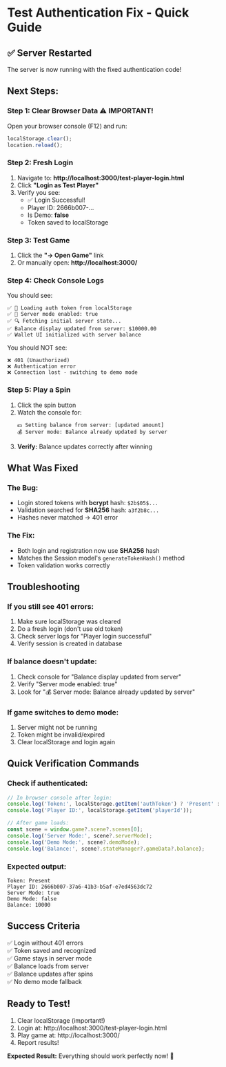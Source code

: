 # Test Authentication Fix - Quick Guide

## ✅ Server Restarted

The server is now running with the fixed authentication code!

## Next Steps:

### Step 1: Clear Browser Data ⚠️ IMPORTANT!
Open your browser console (F12) and run:
```javascript
localStorage.clear();
location.reload();
```

### Step 2: Fresh Login
1. Navigate to: **http://localhost:3000/test-player-login.html**
2. Click **"Login as Test Player"**
3. Verify you see:
   - ✅ Login Successful!
   - Player ID: 2666b007-...
   - Is Demo: **false**
   - Token saved to localStorage

### Step 3: Test Game
1. Click the **"→ Open Game"** link
2. Or manually open: **http://localhost:3000/**

### Step 4: Check Console Logs
You should see:
```
✅ 🔐 Loading auth token from localStorage
✅ 🚩 Server mode enabled: true
✅ 🔍 Fetching initial server state...
✅ Balance display updated from server: $10000.00
✅ Wallet UI initialized with server balance
```

You should NOT see:
```
❌ 401 (Unauthorized)
❌ Authentication error
❌ Connection lost - switching to demo mode
```

### Step 5: Play a Spin
1. Click the spin button
2. Watch the console for:
   ```
   💵 Setting balance from server: [updated amount]
   💰 Server mode: Balance already updated by server
   ```
3. **Verify:** Balance updates correctly after winning

## What Was Fixed

### The Bug:
- Login stored tokens with **bcrypt** hash: `$2b$05$...`
- Validation searched for **SHA256** hash: `a3f2b8c...`
- Hashes never matched → 401 error

### The Fix:
- Both login and registration now use **SHA256** hash
- Matches the Session model's `generateTokenHash()` method
- Token validation works correctly

## Troubleshooting

### If you still see 401 errors:
1. Make sure localStorage was cleared
2. Do a fresh login (don't use old token)
3. Check server logs for "Player login successful"
4. Verify session is created in database

### If balance doesn't update:
1. Check console for "Balance display updated from server"
2. Verify "Server mode enabled: true"
3. Look for "💰 Server mode: Balance already updated by server"

### If game switches to demo mode:
1. Server might not be running
2. Token might be invalid/expired
3. Clear localStorage and login again

## Quick Verification Commands

### Check if authenticated:
```javascript
// In browser console after login:
console.log('Token:', localStorage.getItem('authToken') ? 'Present' : 'Missing');
console.log('Player ID:', localStorage.getItem('playerId'));

// After game loads:
const scene = window.game?.scene?.scenes[0];
console.log('Server Mode:', scene?.serverMode);
console.log('Demo Mode:', scene?.demoMode);
console.log('Balance:', scene?.stateManager?.gameData?.balance);
```

### Expected output:
```
Token: Present
Player ID: 2666b007-37a6-41b3-b5af-e7ed4563dc72
Server Mode: true
Demo Mode: false
Balance: 10000
```

## Success Criteria

✅ Login without 401 errors  
✅ Token saved and recognized  
✅ Game stays in server mode  
✅ Balance loads from server  
✅ Balance updates after spins  
✅ No demo mode fallback  

## Ready to Test!

1. Clear localStorage (important!)
2. Login at: http://localhost:3000/test-player-login.html
3. Play game at: http://localhost:3000/
4. Report results!

**Expected Result:** Everything should work perfectly now! 🎉

